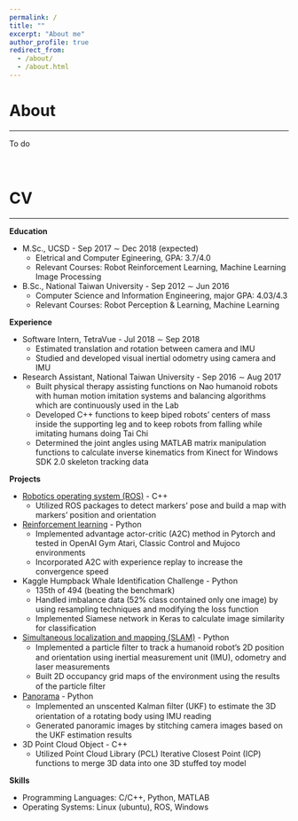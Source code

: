 ```yaml
---
permalink: /
title: ""
excerpt: "About me"
author_profile: true
redirect_from: 
  - /about/
  - /about.html
---
```

# About
---
To do  
<br><br>

# CV
---
**Education**
* M.Sc., UCSD - Sep 2017 ∼ Dec 2018 (expected)
  * Eletrical and Computer Egineering, GPA: 3.7/4.0
  * Relevant Courses: Robot Reinforcement Learning, Machine Learning Image Processing
* B.Sc., National Taiwan University - Sep 2012 ∼ Jun 2016
  * Computer Science and Information Engineering, major GPA: 4.03/4.3  
  * Relevant Courses: Robot Perception & Learning, Machine Learning  

**Experience**
* Software Intern, TetraVue - Jul 2018 ∼ Sep 2018
  * Estimated translation and rotation between camera and IMU
  * Studied and developed visual inertial odometry using camera and IMU
* Research Assistant, National Taiwan University - Sep 2016 ∼ Aug 2017
  * Built  physical  therapy  assisting  functions  on  Nao  humanoid  robots  with  human  motion  imitation systems and balancing algorithms which are continuously used in the Lab
  * Developed C++ functions to keep biped robots’ centers of mass inside the supporting leg and to keep robots from falling while imitating humans doing Tai Chi
  * Determined  the  joint  angles  using  MATLAB  matrix  manipulation  functions  to  calculate  inverse kinematics from Kinect for Windows SDK 2.0 skeleton tracking data

**Projects**
* [Robotics operating system (ROS)](https://github.com/peter-chun-hu/291d_hw3_ros_src) - C++
  * Utilized ROS packages to detect markers’ pose and build a map with markers’ position and orientation
* [Reinforcement learning](https://github.com/peter-chun-hu/A2C_experience_repaly) - Python
  * Implemented advantage actor-critic (A2C) method in Pytorch and tested in OpenAI Gym Atari, Classic Control and Mujoco environments
  * Incorporated A2C with experience replay to increase the convergence speed
* Kaggle Humpback Whale Identification Challenge - Python
  * 135th of 494 (beating the benchmark)
  * Handled imbalance data (52% class contained only one image) by using resampling techniques and modifying the loss function
  * Implemented Siamese network in Keras to calculate image similarity for classification
* [Simultaneous localization and mapping (SLAM)](https://github.com/peter-chun-hu/SLAM) - Python
  * Implemented a particle ﬁlter to track a humanoid robot’s 2D position and orientation using inertial measurement unit (IMU), odometry and laser measurements
  * Built 2D occupancy grid maps of the environment using the results of the particle ﬁlter
* [Panorama](https://github.com/peter-chun-hu/Panorama) - Python
  * Implemented an unscented Kalman ﬁlter (UKF) to estimate the 3D orientation of a rotating body using IMU reading
  * Generated panoramic images by stitching camera images based on the UKF estimation results
* 3D Point Cloud Object - C++
  * Utilized Point Cloud Library (PCL) Iterative Closest Point (ICP) functions to merge 3D data into one 3D stuffed toy model

**Skills**
* Programming Languages: C/C++, Python, MATLAB
* Operating Systems: Linux (ubuntu), ROS, Windows
